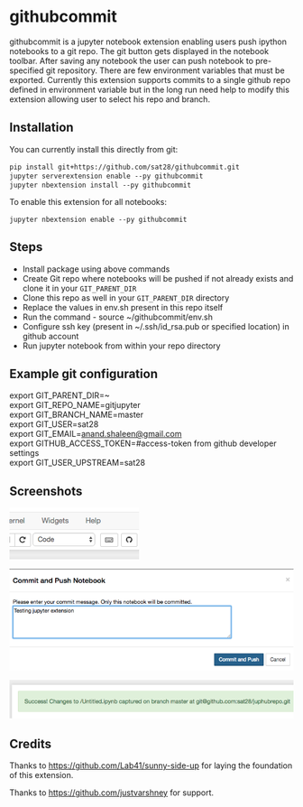 # githubcommit

githubcommit is a jupyter notebook extension enabling users push ipython notebooks to a git repo.
The git button gets displayed in the notebook toolbar. After saving any notebook
the user can push notebook to pre-specified git repository. There are few
environment variables that must be exported. Currently this extension supports
commits to a single github repo defined in environment variable but in the long
run need help to modify this extension allowing user to select his repo and branch.

## Installation

You can currently install this directly from git:

```
pip install git+https://github.com/sat28/githubcommit.git
jupyter serverextension enable --py githubcommit
jupyter nbextension install --py githubcommit
```

To enable this extension for all notebooks:

```
jupyter nbextension enable --py githubcommit
```

## Steps

* Install package using above commands
* Create Git repo where notebooks will be pushed if not already exists and clone it in your `GIT_PARENT_DIR`
* Clone this repo as well in your `GIT_PARENT_DIR` directory
* Replace the values in env.sh present in this repo itself
* Run the command - source ~/githubcommit/env.sh
* Configure ssh key (present in ~/.ssh/id_rsa.pub or specified location) in github account
* Run jupyter notebook from within your repo directory

## Example git configuration
export GIT_PARENT_DIR=~ <br />
export GIT_REPO_NAME=gitjupyter <br />
export GIT_BRANCH_NAME=master <br />
export GIT_USER=sat28 <br />
export GIT_EMAIL=anand.shaleen@gmail.com <br />
export GITHUB_ACCESS_TOKEN=#access-token from github developer settings <br />
export GIT_USER_UPSTREAM=sat28 <br />

## Screenshots

![Extension](screens/extension.png?raw=true "Extension added to toolbar")

![Commit Message](screens/commit.png?raw=true "Commit Message")

![Success Message](screens/success.png?raw=true "Success Message")

## Credits

Thanks to https://github.com/Lab41/sunny-side-up for laying the foundation of this extension.

Thanks to https://github.com/justvarshney for support.

